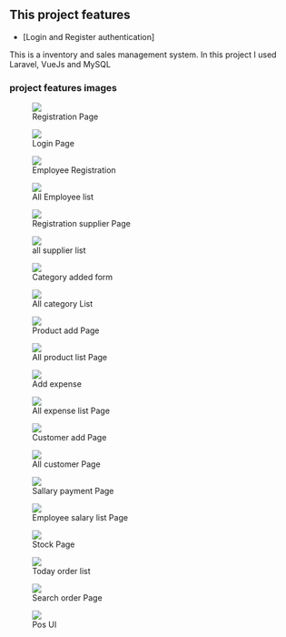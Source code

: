 ## This project features
- [Login and Register authentication]

This is a inventory and sales management system. In this project I used Laravel, VueJs and MySQL 

### project features images
<figure>
    <img src="/screenshot/registar.png">
    <figcaption>Registration Page</figcaption>
</figure>
<figure>
    <img src="/screenshot/login.png">
    <figcaption>Login Page</figcaption>
</figure>
<figure>
    <img src="/screenshot/add employee.png">
    <figcaption>Employee Registration</figcaption>
</figure>
<figure>
    <img src="/screenshot/all-employee.png">
    <figcaption>All Employee list</figcaption>
</figure>
<figure>
    <img src="/screenshot/add-supplier.png">
    <figcaption>Registration supplier Page</figcaption>
</figure>
<figure>
    <img src="/screenshot/all-supplier.png">
    <figcaption>all supplier list</figcaption>
</figure>
<figure>
    <img src="/screenshot/add-category.png">
    <figcaption>Category added form</figcaption>
</figure>
<figure>
    <img src="/screenshot/all-category.png">
    <figcaption>All category List</figcaption>
</figure><figure>
    <img src="/screenshot/product-add.png">
    <figcaption>Product add Page</figcaption>
</figure>
<figure>
    <img src="/screenshot/all-product.png">
    <figcaption>All product list Page</figcaption>
</figure>
<figure>
    <img src="/screenshot/add-expnese.png">
    <figcaption>Add expense</figcaption>
</figure>
<figure>
    <img src="/screenshot/all-expense.png">
    <figcaption>All expense list Page</figcaption>
</figure>
<figure>
    <img src="/screenshot/add-customer.png">
    <figcaption>Customer add Page</figcaption>
</figure>
<figure>
    <img src="/screenshot/all-customer.png">
    <figcaption>All customer Page</figcaption>
</figure>
<figure>
    <img src="/screenshot/pay-sallary.png">
    <figcaption>Sallary payment Page</figcaption>
</figure>
<figure>
    <img src="/screenshot/sallary-all.png">
    <figcaption>Employee salary list Page</figcaption>
</figure>
<figure>
    <img src="/screenshot/stock.png">
    <figcaption>Stock Page</figcaption>
</figure>
<figure>
    <img src="/screenshot/today-order.png">
    <figcaption>Today order list</figcaption>
</figure>
<figure>
    <img src="/screenshot/search-order.png">
    <figcaption>Search order Page</figcaption>
</figure>
<figure>
    <img src="/screenshot/pos.png">
    <figcaption>Pos UI</figcaption>
</figure>
